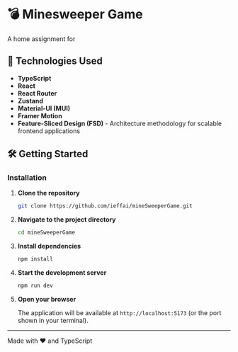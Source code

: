 # 💣 Minesweeper Game

A home assignment for

## 🚀 Technologies Used

- **TypeScript**
- **React**
- **React Router**
- **Zustand**
- **Material-UI (MUI)**
- **Framer Motion**
- **Feature-Sliced Design (FSD)** - Architecture methodology for scalable frontend applications

## 🛠️ Getting Started

### Installation

1. **Clone the repository**

   ```bash
   git clone https://github.com/ieffai/mineSweeperGame.git
   ```

2. **Navigate to the project directory**

   ```bash
   cd mineSweeperGame
   ```

3. **Install dependencies**

   ```bash
   npm install
   ```

4. **Start the development server**

   ```bash
   npm run dev
   ```

5. **Open your browser**

   The application will be available at `http://localhost:5173` (or the port shown in your terminal).

---

Made with ❤️ and TypeScript
